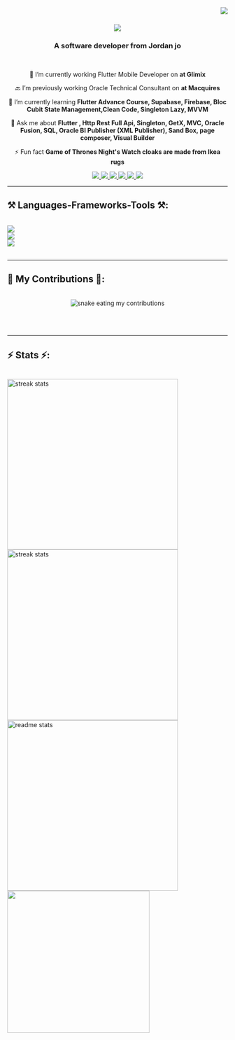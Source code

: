 <img align="right" src="https://visitor-badge.laobi.icu/badge?page_id=salesp07.salesp07" />

<h1 align="center">
    <img src="https://readme-typing-svg.herokuapp.com/?font=Righteous&size=35&center=true&vCenter=true&width=500&height=70&duration=4000&lines=Hi+There!+👋;+I'm+Mohammad+Al-Hajjeeh!;" />
</h1>

<h3 align="center">A software developer from Jordan jo</h3>

<br/>

<div align="center">
 
 🔭 I’m currently working Flutter Mobile Developer on **at Glimix**
 
 🔙 I’m previously working Oracle Technical Consultant on **at Macquires**
 
 🌱 I’m currently learning **Flutter Advance Course, Supabase, Firebase, Bloc Cubit State Management,Clean Code, Singleton Lazy, MVVM**

💬 Ask me about **Flutter , Http Rest Full Api, Singleton, GetX, MVC, Oracle Fusion, SQL, Oracle BI Publisher (XML Publisher), Sand Box, page composer, Visual Builder**

⚡ Fun fact **Game of Thrones Night's Watch cloaks are made from Ikea rugs**

 </div>
 
<div align="center"> 
  <a href="mailto:mohammedhajieh13@gmail.com">
    <img src="https://img.shields.io/badge/Gmail-333333?style=for-the-badge&logo=gmail&logoColor=red" />
  </a>
  <a href="https://www.linkedin.com/in/mohammed-hajieh/" target="_blank">
    <img src="https://img.shields.io/badge/LinkedIn-0077B5?style=for-the-badge&logo=linkedin&logoColor=white" target="_blank" />
  </a>
  <a href="https://mohammedhajieh.github.io/Portfolio/" target="_blank">
     <img src="https://img.shields.io/badge/Portfolio-FF5722?style=for-the-badge&logo=todoist&logoColor=white" target="_blank" /> <!-- sqlite, safari, google-chrome are other good icon options -->
  </a>
     <a href="https://wa.me/962790093239" target="_blank">
     <img src="https://img.shields.io/badge/WhatsApp-25D366?style=for-the-badge&logo=whatsapp&logoColor=white" /> 
  </a>
    </a>
     <a href="https://www.instagram.com/mohammedhajieh90/" target="_blank">
     <img src="https://img.shields.io/badge/Instagram-E4405F?style=for-the-badge&logo=instagram&logoColor=white" />
  </a>
     <a href="https://www.facebook.com/mohmmad.hajii/" target="_blank">
     <img src="https://img.shields.io/badge/Facebook-1877F2?style=for-the-badge&logo=facebook&logoColor=white" />
  </a>
</div>

 <hr/>
 
<h2 align="left">⚒️ Languages-Frameworks-Tools ⚒️:</h2>
<br/>
<div align="left">
<img src="https://go-skill-icons.vercel.app/api/icons?i=flutter,dart,firebase,supabase,sqlite,vscode&theme=dark&titles=true" /><br>
<img src="https://go-skill-icons.vercel.app/api/icons?i=github,git,figma,xd,swagger,postman&theme=dark&titles=true" /><br>
<img src="https://go-skill-icons.vercel.app/api/icons?i=oracle,plsql,outlook,slack,teams,gmail&theme=dark&titles=true" /><br>
</div>

<br/>
<hr/>

<div align="left">
  <h2>🐍 My Contributions 🐍:</h2>
  <br>
    <div align="center">
  <img alt="snake eating my contributions" src="https://raw.githubusercontent.com/mohammedhajieh/mohammedhajieh/output/github-contribution-grid-snake.svg" />
  </div>
  <br/><br/><br/>
</div>

<hr/>

<h2 align="left">⚡ Stats ⚡:</h2>
<br>
<div align="left">
  <img width=390 src="https://github-readme-streak-stats-salesp07.vercel.app/?user=mohammedhajieh&count_private=true&theme=react&border_radius=10" alt="streak stats"/><br>
    <img width=390 src="https://github-readme-stats.vercel.app/api?username=mohammedhajieh&layout=compact&theme=react&border_radius=10&size_weight=0.5&count_weight=0.5&exclude_repo=github-readme-stats%22" alt="streak stats"/><br>
  <img width=390 src="https://github-readme-stats-salesp07.vercel.app/api?username=mohammedhajieh&count_private=true&show_icons=true&theme=react&rank_icon=github&border_radius=10" alt="readme stats" /><br>
  <img width=325 align="center" src="https://github-readme-stats-salesp07.vercel.app/api/top-langs/?username=mohammedhajieh&langs_count=8&layout=compact&theme=react&border_radius=10&size_weight=0.5&count_weight=0.5&exclude_repo=github-readme-stats%22" />
</div>

<br/><br/>
